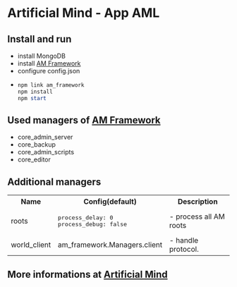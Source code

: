 # Artificial Mind - App AML

## Install and run

- install MongoDB
- install [AM Framework](https://github.com/Pioryd/am_framework)
- configure config.json
- ```powershell
  npm link am_framework
  npm install
  npm start
  ```

## Used managers of [AM Framework](https://github.com/Pioryd/am_framework)

- core_admin_server
- core_backup
- core_admin_scripts
- core_editor

## Additional managers

<table>
<tr>
  <th>Name</th>
  <th>Config(default)</th>
  <th>Description</th>
</tr>

<tr>
<td>roots</td>
<td>
<pre lang="json">
process_delay: 0
process_debug: false
</pre>
</td>
<td>
  - process all AM roots
</td>
</tr>

<tr>
<td>world_client</td>
<td>
am_framework.Managers.client
</td>
<td>
- handle protocol.
</td>
</tr>

</table>

## More informations at [Artificial Mind](https://pioryd.github.io/)
